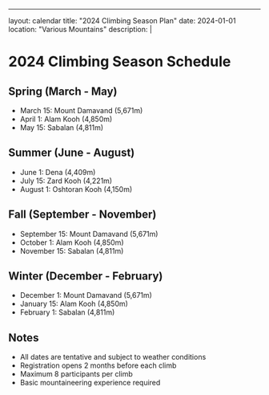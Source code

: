 ---
layout: calendar
title: "2024 Climbing Season Plan"
date: 2024-01-01
location: "Various Mountains"
description: |
  # 2024 Climbing Season Schedule
  
  ## Spring (March - May)
  - March 15: Mount Damavand (5,671m)
  - April 1: Alam Kooh (4,850m)
  - May 15: Sabalan (4,811m)
  
  ## Summer (June - August)
  - June 1: Dena (4,409m)
  - July 15: Zard Kooh (4,221m)
  - August 1: Oshtoran Kooh (4,150m)
  
  ## Fall (September - November)
  - September 15: Mount Damavand (5,671m)
  - October 1: Alam Kooh (4,850m)
  - November 15: Sabalan (4,811m)
  
  ## Winter (December - February)
  - December 1: Mount Damavand (5,671m)
  - January 15: Alam Kooh (4,850m)
  - February 1: Sabalan (4,811m)
  
  ## Notes
  - All dates are tentative and subject to weather conditions
  - Registration opens 2 months before each climb
  - Maximum 8 participants per climb
  - Basic mountaineering experience required 